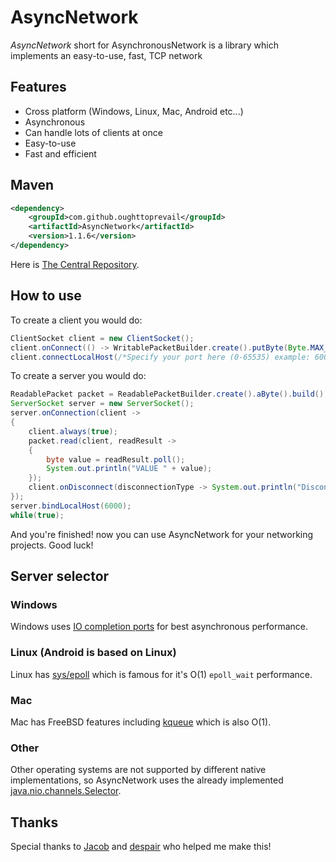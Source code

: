 # AsyncNetwork
*AsyncNetwork* short for AsynchronousNetwork is a library which implements an easy-to-use, fast, TCP network

## Features

* Cross platform (Windows, Linux, Mac, Android etc...)
* Asynchronous
* Can handle lots of clients at once
* Easy-to-use
* Fast and efficient

## Maven
```xml
<dependency>
    <groupId>com.github.oughttoprevail</groupId>
    <artifactId>AsyncNetwork</artifactId>
    <version>1.1.6</version>
</dependency>
```
Here is <a href="https://search.maven.org/classic/#artifactdetails%7Ccom.github.oughttoprevail%7CAsyncNetwork%7C1.2.0%7Cjar">The Central Repository</a>.

## How to use
To create a client you would do:
```java
ClientSocket client = new ClientSocket();
client.onConnect(() -> WritablePacketBuilder.create().putByte(Byte.MAX_VALUE).build().writeAndClose(client));
client.connectLocalHost(/*Specify your port here (0-65535) example: 6000*/6000);
```
To create a server you would do:
```java
ReadablePacket packet = ReadablePacketBuilder.create().aByte().build();
ServerSocket server = new ServerSocket();
server.onConnection(client ->
{
	client.always(true);
	packet.read(client, readResult ->
	{
		byte value = readResult.poll();
		System.out.println("VALUE " + value);
	});
	client.onDisconnect(disconnectionType -> System.out.println("Disconnected" + disconnectionType));
});
server.bindLocalHost(6000);
while(true);
```

And you're finished! now you can use AsyncNetwork for your networking projects. Good luck!

## Server selector
### Windows
Windows uses <a href="https://docs.microsoft.com/en-us/windows/desktop/fileio/i-o-completion-ports">IO completion ports</a> for best asynchronous performance.
### Linux (Android is based on Linux)
Linux has <a href="http://man7.org/linux/man-pages/man7/epoll.7.html">sys/epoll</a> which is famous for it's O(1) `epoll_wait` performance.
### Mac
Mac has FreeBSD features including <a href="https://www.freebsd.org/cgi/man.cgi?query=kqueue&sektion=2">kqueue</a> which is also O(1).
### Other
Other operating systems are not supported by different native implementations,
so AsyncNetwork uses the already implemented <a href="https://docs.oracle.com/javase/7/docs/api/java/nio/channels/Selector.html">java.nio.channels.Selector</a>.

## Thanks
Special thanks to <a href="https://github.com/jhg023">Jacob</a> and <a href="https://github.com/despair86">despair</a> who helped me make this!